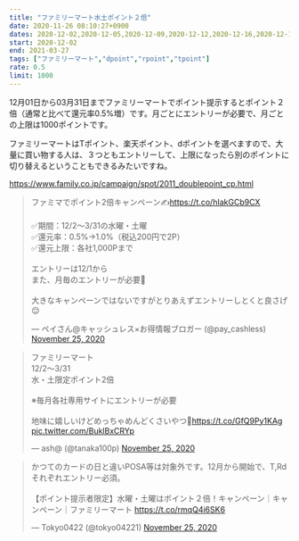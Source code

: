 ```yaml
---
title: "ファミリーマート水土ポイント２倍"
date: 2020-11-26 08:10:27+0900
dates: 2020-12-02,2020-12-05,2020-12-09,2020-12-12,2020-12-16,2020-12-19,2020-12-23,2020-12-26,2021-01-02,2021-01-06,2021-01-09,2021-01-13,2021-01-16,2021-01-20,2021-01-23,2021-01-27,2021-01-30,2021-02-03,2021-02-06,2021-02-10,2021-02-13,2021-02-17,2021-02-20,2021-02-24,2021-02-27,2021-03-03,2021-03-06,2021-03-10,2021-03-13,2021-03-17,2021-03-20,2021-03-24,2021-03-27,
start: 2020-12-02
end: 2021-03-27
tags: ["ファミリーマート","dpoint","rpoint","tpoint"]
rate: 0.5
limit: 1000
---
```

12月01日から03月31日までファミリーマートでポイント提示するとポイント２倍（通常と比べて還元率0.5%増）です。月ごとにエントリーが必要で、月ごとの上限は1000ポイントです。

ファミリーマートはTポイント、楽天ポイント、dポイントを選べますので、大量に買い物する人は、３つともエントリーして、上限になったら別のポイントに切り替えるということもできるみたいですね。

https://www.family.co.jp/campaign/spot/2011_doublepoint_cp.html

<blockquote class="twitter-tweet"><p lang="ja" dir="ltr">ファミマでポイント2倍キャンペーン✍️<a href="https://t.co/hIakGCb9CX">https://t.co/hIakGCb9CX</a><br><br>✅期間：12/2〜3/31の水曜・土曜<br>✅還元率：0.5%→1.0%（税込200円で2P）<br>✅還元上限：各社1,000Pまで<br><br>エントリーは12/1から<br>また、月毎のエントリーが必要🤔<br><br>大きなキャンペーンではないですがとりあえずエントリーしとくと良さげ😌</p>&mdash; ペイさん@キャッシュレス×お得情報ブロガー (@pay_cashless) <a href="https://twitter.com/pay_cashless/status/1331441190193938433?ref_src=twsrc%5Etfw">November 25, 2020</a></blockquote> <script async src="https://platform.twitter.com/widgets.js" charset="utf-8"></script>
<blockquote class="twitter-tweet"><p lang="ja" dir="ltr">ファミリーマート<br>12/2～3/31<br>水・土限定ポイント2倍<br><br>※毎月各社専用サイトにエントリーが必要<br><br>地味に嬉しいけどめっちゃめんどくさいやつ🥺<a href="https://t.co/GfQ9Py1KAg">https://t.co/GfQ9Py1KAg</a> <a href="https://t.co/BuklBxCRYp">pic.twitter.com/BuklBxCRYp</a></p>&mdash; ash@ (@tanaka100p) <a href="https://twitter.com/tanaka100p/status/1331441582680141825?ref_src=twsrc%5Etfw">November 25, 2020</a></blockquote> <script async src="https://platform.twitter.com/widgets.js" charset="utf-8"></script>
<blockquote class="twitter-tweet"><p lang="ja" dir="ltr">かつてのカードの日と違いPOSA等は対象外です。12月から開始で、T,Rdそれぞれエントリー必須。<br><br>【ポイント提示者限定】水曜・土曜はポイント２倍！キャンペーン｜キャンペーン｜ファミリーマート <a href="https://t.co/rmqQ4i6SK6">https://t.co/rmqQ4i6SK6</a></p>&mdash; Tokyo0422 (@tokyo04221) <a href="https://twitter.com/tokyo04221/status/1331393604380626944?ref_src=twsrc%5Etfw">November 25, 2020</a></blockquote> <script async src="https://platform.twitter.com/widgets.js" charset="utf-8"></script>

